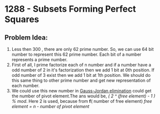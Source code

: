 # 1288 - Subsets Forming Perfect Squares
##  Problem Idea:

 1. Less then 300 , there are only 62 prime number. So, we can use 64 bit number to represent this 62 prime number. Each bit of a number represents a prime number.
 2. First of all, I prime factorize each of n number and if a number have a odd number of 2 in it's factorization then we add 1 bit at 0th position. If odd number of 3 exist then we add 1 bit at 1th position. We should do this same thing to other prime number and get new representation of each number.
 3. We could use this new number in [Gauss-Jordan elimination](https://cp-algorithms.com/linear_algebra/linear-system-gauss.html) could get the number of pivot element.The ans would be, *( 2 ^ (free element) - 1 ) % mod*.  Here 2 is used, because from **f**( number of free element) 
   *free element = n - number of pivot element*


<!--stackedit_data:
eyJoaXN0b3J5IjpbLTE4MTQyMjg0NTksLTEyNTk1MDgwMDIsLT
EwMjgwOTA0NDhdfQ==
-->